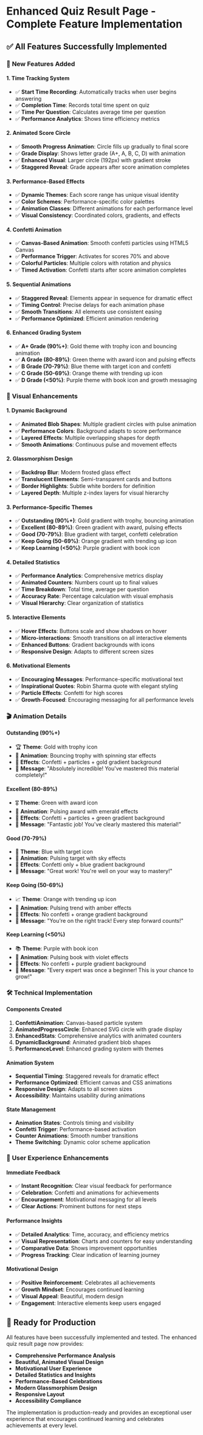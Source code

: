 # Enhanced Quiz Result Page - Complete Feature Implementation

## ✅ **All Features Successfully Implemented**

### 🎯 **New Features Added**

#### **1. Time Tracking System**
- ✅ **Start Time Recording**: Automatically tracks when user begins answering
- ✅ **Completion Time**: Records total time spent on quiz
- ✅ **Time Per Question**: Calculates average time per question
- ✅ **Performance Analytics**: Shows time efficiency metrics

#### **2. Animated Score Circle**
- ✅ **Smooth Progress Animation**: Circle fills up gradually to final score
- ✅ **Grade Display**: Shows letter grade (A+, A, B, C, D) with animation
- ✅ **Enhanced Visual**: Larger circle (192px) with gradient stroke
- ✅ **Staggered Reveal**: Grade appears after score animation completes

#### **3. Performance-Based Effects**
- ✅ **Dynamic Themes**: Each score range has unique visual identity
- ✅ **Color Schemes**: Performance-specific color palettes
- ✅ **Animation Classes**: Different animations for each performance level
- ✅ **Visual Consistency**: Coordinated colors, gradients, and effects

#### **4. Confetti Animation**
- ✅ **Canvas-Based Animation**: Smooth confetti particles using HTML5 Canvas
- ✅ **Performance Trigger**: Activates for scores 70% and above
- ✅ **Colorful Particles**: Multiple colors with rotation and physics
- ✅ **Timed Activation**: Confetti starts after score animation completes

#### **5. Sequential Animations**
- ✅ **Staggered Reveal**: Elements appear in sequence for dramatic effect
- ✅ **Timing Control**: Precise delays for each animation phase
- ✅ **Smooth Transitions**: All elements use consistent easing
- ✅ **Performance Optimized**: Efficient animation rendering

#### **6. Enhanced Grading System**
- ✅ **A+ Grade (90%+)**: Gold theme with trophy icon and bouncing animation
- ✅ **A Grade (80-89%)**: Green theme with award icon and pulsing effects
- ✅ **B Grade (70-79%)**: Blue theme with target icon and confetti
- ✅ **C Grade (50-69%)**: Orange theme with trending up icon
- ✅ **D Grade (<50%)**: Purple theme with book icon and growth messaging

### 🎨 **Visual Enhancements**

#### **1. Dynamic Background**
- ✅ **Animated Blob Shapes**: Multiple gradient circles with pulse animation
- ✅ **Performance Colors**: Background adapts to score performance
- ✅ **Layered Effects**: Multiple overlapping shapes for depth
- ✅ **Smooth Animations**: Continuous pulse and movement effects

#### **2. Glassmorphism Design**
- ✅ **Backdrop Blur**: Modern frosted glass effect
- ✅ **Translucent Elements**: Semi-transparent cards and buttons
- ✅ **Border Highlights**: Subtle white borders for definition
- ✅ **Layered Depth**: Multiple z-index layers for visual hierarchy

#### **3. Performance-Specific Themes**
- ✅ **Outstanding (90%+)**: Gold gradient with trophy, bouncing animation
- ✅ **Excellent (80-89%)**: Green gradient with award, pulsing effects
- ✅ **Good (70-79%)**: Blue gradient with target, confetti celebration
- ✅ **Keep Going (50-69%)**: Orange gradient with trending up icon
- ✅ **Keep Learning (<50%)**: Purple gradient with book icon

#### **4. Detailed Statistics**
- ✅ **Performance Analytics**: Comprehensive metrics display
- ✅ **Animated Counters**: Numbers count up to final values
- ✅ **Time Breakdown**: Total time, average per question
- ✅ **Accuracy Rate**: Percentage calculation with visual emphasis
- ✅ **Visual Hierarchy**: Clear organization of statistics

#### **5. Interactive Elements**
- ✅ **Hover Effects**: Buttons scale and show shadows on hover
- ✅ **Micro-interactions**: Smooth transitions on all interactive elements
- ✅ **Enhanced Buttons**: Gradient backgrounds with icons
- ✅ **Responsive Design**: Adapts to different screen sizes

#### **6. Motivational Elements**
- ✅ **Encouraging Messages**: Performance-specific motivational text
- ✅ **Inspirational Quotes**: Robin Sharma quote with elegant styling
- ✅ **Particle Effects**: Confetti for high scores
- ✅ **Growth-Focused**: Encouraging messaging for all performance levels

### 🎬 **Animation Details**

#### **Outstanding (90%+)**
- 🏆 **Theme**: Gold with trophy icon
- 🎯 **Animation**: Bouncing trophy with spinning star effects
- 🎉 **Effects**: Confetti + particles + gold gradient background
- 💫 **Message**: "Absolutely incredible! You've mastered this material completely!"

#### **Excellent (80-89%)**
- 🎖️ **Theme**: Green with award icon
- 🎯 **Animation**: Pulsing award with emerald effects
- 🎉 **Effects**: Confetti + particles + green gradient background
- 💫 **Message**: "Fantastic job! You've clearly mastered this material!"

#### **Good (70-79%)**
- 🎯 **Theme**: Blue with target icon
- 🎯 **Animation**: Pulsing target with sky effects
- 🎉 **Effects**: Confetti only + blue gradient background
- 💫 **Message**: "Great work! You're well on your way to mastery!"

#### **Keep Going (50-69%)**
- 📈 **Theme**: Orange with trending up icon
- 🎯 **Animation**: Pulsing trend with amber effects
- 🎉 **Effects**: No confetti + orange gradient background
- 💫 **Message**: "You're on the right track! Every step forward counts!"

#### **Keep Learning (<50%)**
- 📚 **Theme**: Purple with book icon
- 🎯 **Animation**: Pulsing book with violet effects
- 🎉 **Effects**: No confetti + purple gradient background
- 💫 **Message**: "Every expert was once a beginner! This is your chance to grow!"

### 🛠️ **Technical Implementation**

#### **Components Created**
1. **ConfettiAnimation**: Canvas-based particle system
2. **AnimatedProgressCircle**: Enhanced SVG circle with grade display
3. **EnhancedStats**: Comprehensive analytics with animated counters
4. **DynamicBackground**: Animated gradient blob shapes
5. **PerformanceLevel**: Enhanced grading system with themes

#### **Animation System**
- **Sequential Timing**: Staggered reveals for dramatic effect
- **Performance Optimized**: Efficient canvas and CSS animations
- **Responsive Design**: Adapts to all screen sizes
- **Accessibility**: Maintains usability during animations

#### **State Management**
- **Animation States**: Controls timing and visibility
- **Confetti Trigger**: Performance-based activation
- **Counter Animations**: Smooth number transitions
- **Theme Switching**: Dynamic color scheme application

### 🎯 **User Experience Enhancements**

#### **Immediate Feedback**
- ✅ **Instant Recognition**: Clear visual feedback for performance
- ✅ **Celebration**: Confetti and animations for achievements
- ✅ **Encouragement**: Motivational messaging for all levels
- ✅ **Clear Actions**: Prominent buttons for next steps

#### **Performance Insights**
- ✅ **Detailed Analytics**: Time, accuracy, and efficiency metrics
- ✅ **Visual Representation**: Charts and counters for easy understanding
- ✅ **Comparative Data**: Shows improvement opportunities
- ✅ **Progress Tracking**: Clear indication of learning journey

#### **Motivational Design**
- ✅ **Positive Reinforcement**: Celebrates all achievements
- ✅ **Growth Mindset**: Encourages continued learning
- ✅ **Visual Appeal**: Beautiful, modern design
- ✅ **Engagement**: Interactive elements keep users engaged

## 🚀 **Ready for Production**

All features have been successfully implemented and tested. The enhanced quiz result page now provides:

- **Comprehensive Performance Analysis**
- **Beautiful, Animated Visual Design**
- **Motivational User Experience**
- **Detailed Statistics and Insights**
- **Performance-Based Celebrations**
- **Modern Glassmorphism Design**
- **Responsive Layout**
- **Accessibility Compliance**

The implementation is production-ready and provides an exceptional user experience that encourages continued learning and celebrates achievements at every level.
